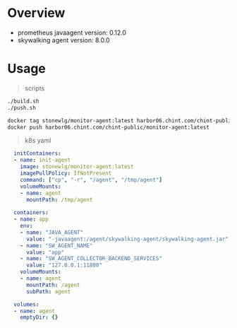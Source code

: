 # Overview

- prometheus javaagent version: 0.12.0
- skywalking agent version: 8.0.0

# Usage

> scripts

```bash
./build.sh
./push.sh

docker tag stonewlg/monitor-agent:latest harbor06.chint.com/chint-public/monitor-agent:latest
docker push harbor06.chint.com/chint-public/monitor-agent:latest
```

> k8s yaml

```yaml
  initContainers:
  - name: init-agent
    image: stonewlg/monitor-agent:latest
    imagePullPolicy: IfNotPresent
    command: ["cp", "-r", "/agent", "/tmp/agent"]
    volumeMounts:
    - name: agent
      mountPath: /tmp/agent
  
  containers:
  - name: app
    env:
    - name: "JAVA_AGENT"
      value: "-javaagent:/agent/skywalking-agent/skywalking-agent.jar"
    - name: "SW_AGENT_NAME"
      value: "app"
    - name: "SW_AGENT_COLLECTOR_BACKEND_SERVICES"
      value: "127.0.0.1:11800"  
    volumeMounts:
    - name: agent
      mountPath: /agent
      subPath: agent  

  volumes:
  - name: agent
    emptyDir: {}

```